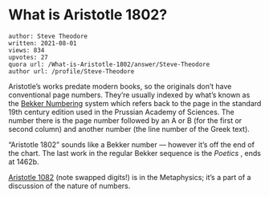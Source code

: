 # What is Aristotle 1802?

	author: Steve Theodore
	written: 2021-08-01
	views: 834
	upvotes: 27
	quora url: /What-is-Aristotle-1802/answer/Steve-Theodore
	author url: /profile/Steve-Theodore


Aristotle’s works predate modern books, so the originals don’t have conventional page numbers. They’re usually indexed by what’s known as the [Bekker Numbering](https://en.wikipedia.org/wiki/Bekker_numbering) system which refers back to the page in the standard 19th century edition used in the Prussian Academy of Sciences. The number there is the page number followed by an A or B (for the first or second column) and another number (the line number of the Greek text).

“Aristotle 1802” sounds like a Bekker number — however it’s off the end of the chart. The last work in the regular Bekker sequence is the _Poetics_ , ends at 1462b.

[Aristotle 1082](http://www.perseus.tufts.edu/hopper/text?doc=Perseus%3Atext%3A1999.01.0052%3Abook%3D13%3Asection%3D1082a) (note swapped digits!) is in the Metaphysics; it’s a part of a discussion of the nature of numbers.

